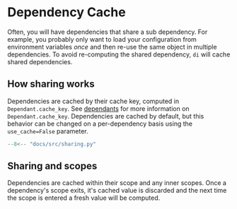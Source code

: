 # Dependency Cache

Often, you will have dependencies that share a sub dependency.
For example, you probably only want to load your configuration from environment variables *once* and then re-use the same object in multiple dependencies.
To avoid re-computing the shared dependency, `di` will cache shared dependencies.

## How sharing works

Dependencies are cached by their cache key, computed in `Dependant.cache_key`.
See [dependants] for more information on `Dependant.cache_key`.
Dependencies are cached by default, but this behavior can be changed on a per-dependency basis using the `use_cache=False` parameter.

```Python hl_lines="7-9"
--8<-- "docs/src/sharing.py"
```

## Sharing and scopes

Dependencies are cached within their scope and any inner scopes.
Once a dependency's scope exits, it's cached value is discarded and the next time the scope is entered a fresh value will be computed.

[dependants]: dependants.md
